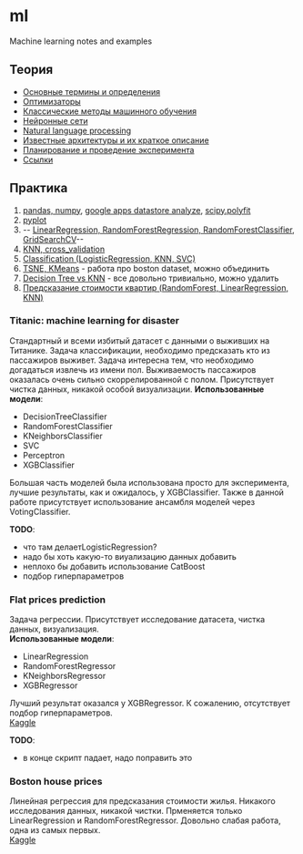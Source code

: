 # ml
Machine learning notes and examples

## Теория
 - [Основные термины и определения](./glossary/common.md)  
 - [Оптимизаторы](./glossary/optimizers.md)
 - [Классические методы машинного обучения](./glossary/classics.md)  
 - [Нейронные сети](./glossary/neural_networks.md)  
 - [Natural language processing](./glossary/nlp.md)  
 - [Известные архитектуры и их краткое описание](./glossary/architectures.md)  
 - [Планирование и проведение эксперимента](./glossary/experiment_planning.md)
 - [Ссылки](./glossary/links.md)  


## Практика
1. [pandas, numpy](./lesson1/index.md), [google apps datastore analyze](./lesson1/index2.ipynb), [scipy.polyfit](./lesson1/scipy.ipynb)  
2. [pyplot](./lesson2/index.md)  
3. -- [LinearRegression, RandomForestRegression, RandomForestClassifier, GridSearchCV](./lesson3/index.ipynb)--  
4. [KNN, cross_validation](./lesson4/index.ipynb)  
5. [Classification (LogisticRegression, KNN, SVC)](./lesson5/index.ipynb)  
6. [TSNE, KMeans](./lesson6/index.ipynb) - работа про boston dataset, можно объединить  
7. [Decision Tree vs KNN](./lesson7/index.ipynb) - все довольно тривиально, можно удалить  
8. [Предсказание стоимости квартир (RandomForest, LinearRegression, KNN)](./lesson8/index.ipynb)  




### Titanic: machine learning for disaster
Стандартный и всеми избитый датасет с данными о выживших на Титанике. Задача классификации, необходимо предсказать кто из пассажиров выживет. Задача интересна тем, что необходимо догадаться извлечь из имени пол. Выживаемость пассажиров оказалась очень сильно скоррелированной с полом. Присутствует чистка данных, никакой особой визуализации.
**Использованные модели**:  
 - DecisionTreeClassifier  
 - RandomForestClassifier  
 - KNeighborsClassifier  
 - SVC  
 - Perceptron  
 - XGBClassifier  

Большая часть моделей была использована просто для эксперимента, лучшие результаты, как и ожидалось, у XGBClassifier. Также в данной работе присутствует использование ансамбля моделей через VotingClassifier.  

**TODO**:  
 - что там делаетLogisticRegression?
 - надо бы хоть какую-то виуализацию данных добавить
 - неплохо бы добавить использование CatBoost
 - подбор гиперпараметров


### Flat prices prediction
Задача регрессии. Присутствует исследование датасета, чистка данных, визуализация.  
**Использованные модели**:  
 - LinearRegression
 - RandomForestRegressor
 - KNeighborsRegressor
 - XGBRegressor  

Лучший результат оказался у XGBRegressor. К сожалению, отсутствует подбор гиперпараметров.  
[Kaggle](https://www.kaggle.com/alexahdp/flat-price-predict)  

**TODO**:  
 - в конце скрипт падает, надо поправить это  


### Boston house prices
Линейная регрессия для предсказания стоимости жилья. Никакого исследования данных, никакой чистки. Прменяется только LinearRegression и RandomForestRegressor. Довольно слабая работа, одна из самых первых.  
[Kaggle](https://www.kaggle.com/alexahdp/boston-house-prices-regression)  
